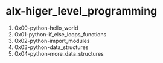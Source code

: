 # alx-higer_level_programming

1. 0x00-python-hello_world
2. 0x01-python-if_else_loops_functions
3. 0x02-python-import_modules
4. 0x03-python-data_structures
5. 0x04-python-more_data_structures
